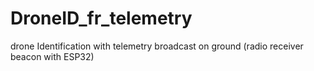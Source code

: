 # DroneID_fr_telemetry
drone Identification with telemetry broadcast on ground (radio receiver beacon with ESP32)

